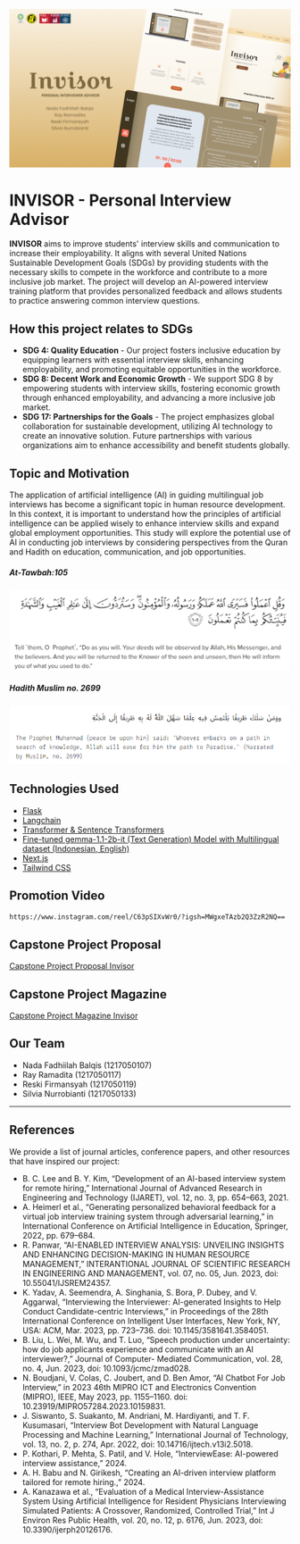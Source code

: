 ![Banner](docs/thumbnail.png)

# INVISOR - Personal Interview Advisor

**INVISOR** aims to improve students' interview skills and communication to increase their employability. It aligns with several United Nations Sustainable Development Goals (SDGs) by providing students with the necessary skills to compete in the workforce and contribute to a more inclusive job market. The project will develop an AI-powered interview training platform that provides personalized feedback and allows students to practice answering common interview questions.

## How this project relates to SDGs

- **SDG 4: Quality Education** - Our project fosters inclusive education by equipping learners with essential interview skills, enhancing employability, and promoting equitable opportunities in the workforce.
- **SDG 8: Decent Work and Economic Growth** - We support SDG 8 by empowering students with interview skills, fostering economic growth through enhanced employability, and advancing a more inclusive job market.
- **SDG 17: Partnerships for the Goals** - The project emphasizes global collaboration for sustainable development, utilizing AI technology to create an innovative solution. Future partnerships with various organizations aim to enhance accessibility and benefit students globally.

## Topic and Motivation

The application of artificial intelligence (AI) in guiding multilingual job interviews has become a significant topic in human resource development. In this context, it is important to understand how the principles of artificial intelligence can be applied wisely to enhance interview skills and expand global employment opportunities. This study will explore the potential use of AI in conducting job interviews by considering perspectives from the Quran and Hadith on education, communication, and job opportunities.

<div style='align-items:center; justify-content:center'>
<h5>At-Tawbah:105</h5>
<img src='docs/quran.png' width='auto' height='auto' style='margin-right: 10px'>
<h5>Hadith Muslim no. 2699</h5>
  <img src='docs/hadith.png' width='auto' height='auto' style='margin-right: 10px'>
</div>

## Technologies Used

- [Flask](https://flask.palletsprojects.com/)
- [Langchain](https://www.langchain.com/)
- [Transformer & Sentence Transformers](https://github.com/UKPLab/sentence-transformers)
- [Fine-tuned gemma-1.1-2b-it (Text Generation) Model with Multilingual dataset (Indonesian, English)](https://huggingface.co/google/gemma-1.1-2b-it)
- [Next.js](https://nextjs.org/)
- [Tailwind CSS](https://tailwindcss.com/)

## Promotion Video
```
https://www.instagram.com/reel/C63pSIXvWr0/?igsh=MWgxeTAzb2Q3ZzR2NQ==
```

## Capstone Project Proposal
[Capstone Project Proposal Invisor](https://github.com/RayRama/invisor-machine-learning/blob/main/Capstone%20Project%20Proposal%20Invisor.pdf)

## Capstone Project Magazine
[Capstone Project Magazine Invisor](https://online.publuu.com/505033/1132837)

## Our Team
- Nada Fadhiilah Balqis (1217050107)
- Ray Ramadita (1217050117)
- Reski Firmansyah (1217050119)
- Silvia Nurrobianti (1217050133)

---

## References

We provide a list of journal articles, conference papers, and other resources that have inspired our project:

- B. C. Lee and B. Y. Kim, “Development of an AI-based interview system for remote hiring,” International Journal of Advanced Research in Engineering and Technology (IJARET), vol. 12, no. 3, pp. 654–663, 2021.
- A. Heimerl et al., “Generating personalized behavioral feedback for a virtual job interview training system through adversarial learning,” in International Conference on Artificial Intelligence in Education, Springer, 2022, pp. 679–684.
- R. Panwar, “AI-ENABLED INTERVIEW ANALYSIS: UNVEILING INSIGHTS AND ENHANCING DECISION-MAKING IN HUMAN RESOURCE MANAGEMENT,” INTERANTIONAL JOURNAL OF SCIENTIFIC RESEARCH IN ENGINEERING AND MANAGEMENT, vol. 07, no. 05, Jun. 2023, doi: 10.55041/IJSREM24357.
- K. Yadav, A. Seemendra, A. Singhania, S. Bora, P. Dubey, and V. Aggarwal, “Interviewing the Interviewer: AI-generated Insights to Help Conduct Candidate-centric Interviews,” in Proceedings of the 28th International Conference on Intelligent User Interfaces, New York, NY, USA: ACM, Mar. 2023, pp. 723–736. doi: 10.1145/3581641.3584051.
- B. Liu, L. Wei, M. Wu, and T. Luo, “Speech production under uncertainty: how do job applicants experience and communicate with an AI interviewer?,” Journal of Computer- Mediated Communication, vol. 28, no. 4, Jun. 2023, doi: 10.1093/jcmc/zmad028.
- N. Boudjani, V. Colas, C. Joubert, and D. Ben Amor, “AI Chatbot For Job Interview,” in 2023 46th MIPRO ICT and Electronics Convention (MIPRO), IEEE, May 2023, pp. 1155–1160. doi: 10.23919/MIPRO57284.2023.10159831.
- J. Siswanto, S. Suakanto, M. Andriani, M. Hardiyanti, and T. F. Kusumasari, “Interview Bot Development with Natural Language Processing and Machine Learning,” International Journal of Technology, vol. 13, no. 2, p. 274, Apr. 2022, doi: 10.14716/ijtech.v13i2.5018.
- P. Kothari, P. Mehta, S. Patil, and V. Hole, “InterviewEase: AI-powered interview assistance,” 2024.
- A. H. Babu and N. Girikesh, “Creating an AI-driven interview platform tailored for remote hiring.,” 2024.
- A. Kanazawa et al., “Evaluation of a Medical Interview-Assistance System Using Artificial Intelligence for Resident Physicians Interviewing Simulated Patients: A Crossover, Randomized, Controlled Trial,” Int J Environ Res Public Health, vol. 20, no. 12, p. 6176, Jun. 2023, doi: 10.3390/ijerph20126176.
